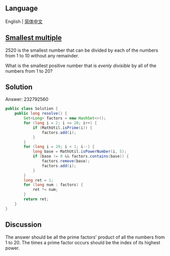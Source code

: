 ## Language

English | [简体中文](README-zh_CN.md)

## [Smallest multiple](https://projecteuler.net/problem=5)

2520 is the smallest number that can be divided by each of the numbers from 1 to 10 without any remainder.

What is the smallest positive number that is _evenly divisible_ by all of the numbers from 1 to 20?

## Solution

Answer: 232792560

```java
public class Solution {
	public long resolve() {
		Set<Long> factors = new HashSet<>();
		for (long i = 2; i <= 20; i++) {
			if (MathUtil.isPrime(i)) {
				factors.add(i);
			}
		}
		for (long i = 20; i > 1; i--) {
			long base = MathUtil.isPowerNumber(i, 5);
			if (base != 0 && factors.contains(base)) {
				factors.remove(base);
				factors.add(i);
			}
		}
		long ret = 1;
		for (long num : factors) {
			ret *= num;
		}
		return ret;
	}
}
```

## Discussion

The answer should be all the prime factors' product of all the numbers from 1 to 20. The times a prime factor occurs should be the index of its highest power.
